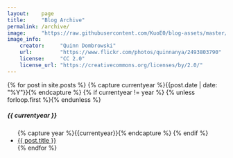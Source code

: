 ```yaml
---
layout:    page
title:     "Blog Archive"
permalink: /archive/
image:     "https://raw.githubusercontent.com/KuoE0/blog-assets/master/feature-photos/archive.jpg"
image_info:
    creator:     "Quinn Dombrowski"
    url:         "https://www.flickr.com/photos/quinnanya/2493803790"
    license:     "CC 2.0"
    license_url: "https://creativecommons.org/licenses/by/2.0/"
---
```

<div class="page-content wc-container">
  {% for post in site.posts %}
  	{% capture currentyear %}{{post.date | date: "%Y"}}{% endcapture %}
  	{% if currentyear != year %}
    	{% unless forloop.first %}</ul>{% endunless %}
    		<h5>{{ currentyear }}</h5>
    		<ul class="posts">
    		{% capture year %}{{currentyear}}{% endcapture %} 
  		{% endif %}
    <li><a href="{{ post.url | prepend: site.baseurl }}">{{ post.title }}</a></li>
{% endfor %}
</ul>
</div>
